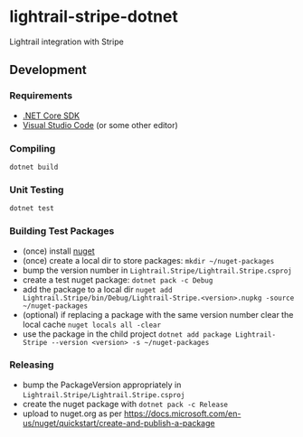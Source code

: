 # lightrail-stripe-dotnet
Lightrail integration with Stripe

## Development

### Requirements
- [.NET Core SDK](https://dotnet.github.io/)
- [Visual Studio Code](https://code.visualstudio.com/) (or some other editor)

### Compiling
`dotnet build`

### Unit Testing
`dotnet test`

### Building Test Packages
- (once) install [nuget](https://docs.microsoft.com/en-us/nuget/install-nuget-client-tools#cli-tools)
- (once) create a local dir to store packages: `mkdir ~/nuget-packages`
- bump the version number in `Lightrail.Stripe/Lightrail.Stripe.csproj`
- create a test nuget package: `dotnet pack -c Debug`
- add the package to a local dir `nuget add Lightrail.Stripe/bin/Debug/Lightrail-Stripe.<version>.nupkg -source ~/nuget-packages`
- (optional) if replacing a package with the same version number clear the local cache `nuget locals all -clear`
- use the package in the child project `dotnet add package Lightrail-Stripe --version <version> -s ~/nuget-packages`

### Releasing
- bump the PackageVersion appropriately in `Lightrail.Stripe/Lightrail.Stripe.csproj`
- create the nuget package with `dotnet pack -c Release`
- upload to nuget.org as per https://docs.microsoft.com/en-us/nuget/quickstart/create-and-publish-a-package
